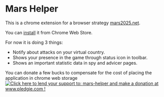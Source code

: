 # Mars Helper

This is a chrome extension for a browser strategy [mars2025.net](http://mars2025.net "browser game mars2025"). 

You can [install](https://chrome.google.com/webstore/detail/npfcldnmldgoemkcafnbcfmpjdgbecdi) it from Chrome Web Store.

For now it is doing 3 things:
- Notify about attacks on your virtual country.
- Shows your presence in the game through status icon in toolbar.
- Shows an important statistic data in spy and advicer pages.

You can donate a few bucks to compensate for the cost of placing the application in chrome web storage
[![Click here to lend your support to: mars-helper and make a donation at www.pledgie.com !](https://www.pledgie.com/campaigns/17995.png?skin_name=chrome)](http://www.pledgie.com/campaigns/17995)